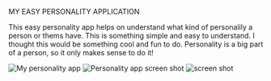 MY EASY PERSONALITY APPLICATION

This easy personality app helps on understand what kind of personalily a person or thems have. This is something simple and easy to understand. 
I thought this would be something cool and fun to do. Personality is a big part of a person, so it only makes sense to do it!


![My personality app](https://user-images.githubusercontent.com/105245676/186025172-7e56fa09-ff5b-48e7-8caa-5b60ebf9cc7f.png)
![Personality app screen shot](https://user-images.githubusercontent.com/105245676/186025220-745b1e40-f3a3-4ec0-a75b-a92fee7d9a77.png)
![screen shot](https://user-images.githubusercontent.com/105245676/186025326-da324c30-d668-4b17-b874-e2737f3a3077.png)
